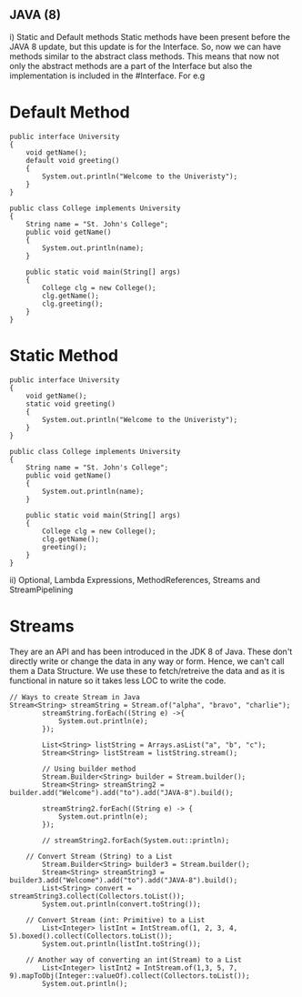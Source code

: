 ## JAVA (8)
i) Static and Default methods
Static methods have been present before the JAVA 8 update, but this update is for the Interface. So, now we can have methods similar to the abstract class methods. This means that now not only the abstract methods are a part of the Interface but also the implementation is included in the #Interface.
For e.g
# Default Method
```
public interface University
{
    void getName();
    default void greeting()
    {
        System.out.println("Welcome to the Univeristy"); 
    }
}

public class College implements University
{
    String name = "St. John's College";
    public void getName()
    {
        System.out.println(name);
    }

    public static void main(String[] args)
    {
        College clg = new College();
        clg.getName();
        clg.greeting();
    }
}
```
# Static Method
```
public interface University
{
    void getName();
    static void greeting()
    {
        System.out.println("Welcome to the Univeristy"); 
    }
}

public class College implements University
{
    String name = "St. John's College";
    public void getName()
    {
        System.out.println(name);
    }

    public static void main(String[] args)
    {
        College clg = new College();
        clg.getName();
        greeting();
    }
}
```

ii) Optional, Lambda Expressions, MethodReferences, Streams and StreamPipelining
# Streams
They are an API and has been introduced in the JDK 8 of Java. These don't directly write or change the data in any way or form. Hence, we can't call them a Data Structure. We use these to fetch/retreive the data and as it is functional in nature so it takes less LOC to write the code. 

```
// Ways to create Stream in Java
Stream<String> streamString = Stream.of("alpha", "bravo", "charlie");
		streamString.forEach((String e) ->{
			System.out.println(e);
		});
		
		List<String> listString = Arrays.asList("a", "b", "c");
		Stream<String> listStream = listString.stream();
		
		// Using builder method
		Stream.Builder<String> builder = Stream.builder();
		Stream<String> streamString2 = builder.add("Welcome").add("to").add("JAVA-8").build();
		
		streamString2.forEach((String e) -> {
			System.out.println(e);
		});
		
		// streamString2.forEach(System.out::println);
		
	// Convert Stream (String) to a List
		Stream.Builder<String> builder3 = Stream.builder();
		Stream<String> streamString3 = builder3.add("Welcome").add("to").add("JAVA-8").build();
		List<String> convert = streamString3.collect(Collectors.toList());
		System.out.println(convert.toString());
		
	// Convert Stream (int: Primitive) to a List
		List<Integer> listInt = IntStream.of(1, 2, 3, 4, 5).boxed().collect(Collectors.toList());
		System.out.println(listInt.toString());
		
	// Another way of converting an int(Stream) to a List
		List<Integer> listInt2 = IntStream.of(1,3, 5, 7, 9).mapToObj(Integer::valueOf).collect(Collectors.toList());
		System.out.println();
```